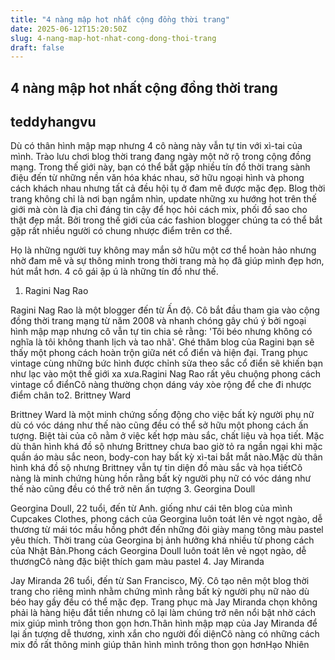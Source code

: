 ```yaml
---
title: "4 nàng mập hot nhất cộng đồng thời trang"
date: 2025-06-12T15:20:50Z
slug: 4-nang-map-hot-nhat-cong-dong-thoi-trang
draft: false
---
```


## 4 nàng mập hot nhất cộng đồng thời trang

## teddyhangvu

Dù có thân hình mập mạp nhưng 4 cô nàng này vẫn tự tin với xì-tai của mình.
Trào lưu chơi blog thời trang đang ngày một nở rộ trong cộng đồng mạng. Trong thế giới này, bạn có thể bắt gặp nhiều tín đồ thời trang sành điệu đến từ những nền văn hóa khác nhau, sở hữu ngoại hình và phong cách khách nhau nhưng tất cả đều hội tụ ở đam mê được mặc đẹp. Blog thời trang không chỉ là nơi bạn ngắm nhìn, update những xu hướng hot trên thế giới mà còn là địa chỉ đáng tin cậy để học hỏi cách mix, phối đồ sao cho thật đẹp mắt. Bởi trong thế giới của các fashion blogger chúng ta có thể bắt gặp rất nhiều người có chung nhược điểm trên cơ thể.

Họ là những người tuy không may mắn sở hữu một cơ thể hoàn hảo nhưng nhờ đam mê và sự thông minh trong thời trang mà họ đã giúp mình đẹp hơn, hút mắt hơn. 4 cô gái ập ú là những tín đồ như thế.

1. Ragini Nag Rao 

Ragini Nag Rao là một blogger đến từ Ấn độ. Cô bắt đầu tham gia vào cộng đồng thời trang mạng từ năm 2008 và nhanh chóng gây chú ý bởi ngoại hình mập mạp nhưng cô vẫn tự tin chia sẻ rằng: 'Tôi béo nhưng không có nghĩa là tôi không thanh lịch và tao nhã'. Ghé thăm blog của Ragini bạn sẽ thấy một phong cách hoàn trộn giữa nét cổ điển và hiện đại. Trang phục vintage cùng những bức hình được chỉnh sửa theo sắc cổ điển sẽ khiến bạn như lạc vào một thế giới xa xưa.Ragini Nag Rao rất yêu chuộng phong cách vintage cổ điểnCô nàng thường chọn dáng váy xòe rộng để che đi nhược điểm chân to2. Brittney Ward

Brittney Ward là một minh chứng sống động cho việc bất kỳ người phụ nữ dù có vóc dáng như thế nào cũng đều có thể sở hữu một phong cách ấn tượng. Biệt tài của cô nằm ở việc kết hợp màu sắc, chất liệu và họa tiết. Mặc dù thân hình khá đồ sộ nhưng Brittney chưa bao giờ tỏ ra ngần ngại khi mặc quần áo màu sắc neon, body-con hay bất kỳ xì-tai bắt mắt nào.Mặc dù thân hình khá đồ sộ nhưng Brittney vẫn tự tin diện đồ màu sắc và họa tiếtCô nàng là minh chứng hùng hồn rằng bất kỳ người phụ nữ có vóc dáng như thế nào cũng đều có thể trở nên ấn tượng
3. Georgina Doull

Georgina Doull, 22 tuổi, đến từ Anh. giống như cái tên blog của mình Cupcakes Clothes, phong cách của Georgina luôn toát lên vẻ ngọt ngào, dễ thương từ mái tóc mầu hồng phớt đến những đôi giày mang tông màu pastel yêu thích. Thời trang của Georgina bị ảnh hưởng khá nhiều từ phong cách của Nhật Bản.Phong cách Georgina Doull luôn toát lên vẻ ngọt ngào, dễ thươngCô nàng đặc biệt thích gam màu pastel
4. Jay Miranda

Jay Miranda 26 tuổi, đến từ San Francisco, Mỹ. Cô tạo nên một blog thời trang cho riêng mình nhằm chứng mình rằng bất kỳ người phụ nữ nào dù béo hay gầy đều có thể mặc đẹp. Trang phục mà Jay Miranda chọn không phải là hàng hiệu đắt tiền nhưng cô lại làm chúng trở nên nổi bật nhờ cách mix giúp mình trông thon gọn hơn.Thân hình mập mạp của Jay Miranda để lại ấn tượng dễ thương, xinh xắn cho người đối diệnCô nàng có những cách mix đồ rất thông minh giúp thân hình mình trông thon gọn hơnHạo Nhiên